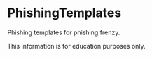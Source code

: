 # PhishingTemplates
Phishing templates for phishing frenzy.

This information is for education purposes only.

